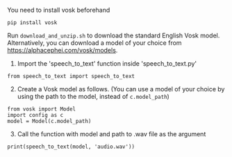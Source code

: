 You need to install vosk beforehand
```
pip install vosk
```

Run `download_and_unzip.sh` to download the standard English Vosk model.
Alternatively, you can download a model of your choice from https://alphacephei.com/vosk/models.

1. Import the 'speech_to_text' function inside 'speech_to_text.py'
```
from speech_to_text import speech_to_text
```
2. Create a Vosk model as follows. (You can use a model of your choice by using the path to the model, instead of `c.model_path`)
```
from vosk import Model
import config as c
model = Model(c.model_path)
```
3. Call the function with model and path to .wav file as the argument
```
print(speech_to_text(model, 'audio.wav'))
```

